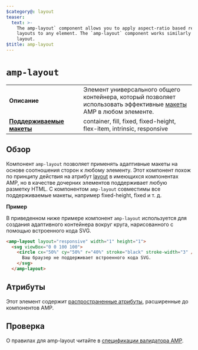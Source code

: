 ```yaml
---
$category@: layout
teaser:
  text: >-
    The amp-layout` component allows you to apply aspect-ratio based responsive
    layouts to any element. The `amp-layout` component works similarly to the
    layout.
$title: amp-layout
---
```


<!--- Reformatted by Reftar! for AMP (go/reftar) on 2019-06-13 -->
<!---
       Copyright 2016 The AMP HTML Authors. All Rights Reserved.

       Licensed under the Apache License, Version 2.0 (the "License");
     you may not use this file except in compliance with the License.
     You may obtain a copy of the License at

     http://www.apache.org/licenses/LICENSE-2.0

     Unless required by applicable law or agreed to in writing, software
     distributed under the License is distributed on an "AS-IS" BASIS,
     WITHOUT WARRANTIES OR CONDITIONS OF ANY KIND, either express or implied.
     See the License for the specific language governing permissions and
     limitations under the License.
-->

# <a name="amp-layout"></a> `amp-layout`

<table>
  <tr>
    <td width="40%"><strong>Описание</strong></td>
    <td>Элемент универсального общего контейнера, который позволяет использовать эффективные <a href="https://www.ampproject.org/docs/guides/responsive/control_layout#the-layout-attribute">макеты</a> AMP в любом элементе.</td>
  </tr>
  <tr>
    <td class="col-fourty"><strong><a href="https://www.ampproject.org/docs/guides/responsive/control_layout.html">Поддерживаемые макеты</a></strong></td>
    <td>container, fill, fixed, fixed-height, flex-item, intrinsic, responsive</td>
  </tr>
</table>

## Обзор

Компонент `amp-layout` позволяет применять адаптивные макеты на основе соотношения сторон к любому элементу. Этот компонент похож по принципу действия на атрибут [layout](https://www.ampproject.org/docs/guides/responsive/control_layout#the-layout-attribute) в имеющихся компонентах AMP, но в качестве дочерних элементов поддерживает любую разметку HTML. С компонентом `amp-layout` совместимы все поддерживаемые макеты, например fixed-height, fixed и т. д.

**Пример**

В приведенном ниже примере компонент `amp-layout` используется для создания адаптивного контейнера вокруг круга, нарисованного с помощью встроенного кода SVG.

```html
<amp-layout layout="responsive" width="1" height="1">
  <svg viewBox="0 0 100 100">
    <circle cx="50%" cy="50%" r="40%" stroke="black" stroke-width="3" />
      Ваш браузер не поддерживает встроенного кода SVG.
    </svg>
  </amp-layout>
```

## Атрибуты

Этот элемент содержит [распространенные атрибуты](https://www.ampproject.org/docs/reference/common_attributes), расширенные до компонентов AMP.

## Проверка

О правилах для amp-layout читайте в [спецификации валидатора AMP](https://github.com/ampproject/amphtml/blob/master/validator/validator-main.protoascii).
